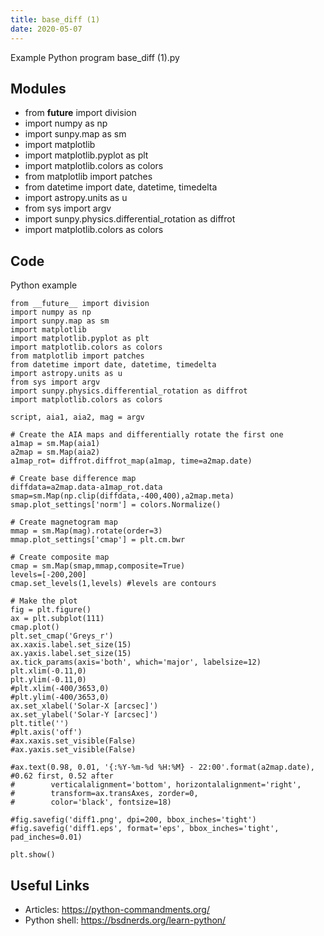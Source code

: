 ```yaml
---
title: base_diff (1)
date: 2020-05-07
---
```

Example Python program base_diff (1).py

## Modules

* from __future__ import division
* import numpy as np
* import sunpy.map as sm
* import matplotlib
* import matplotlib.pyplot as plt
* import matplotlib.colors as colors
* from matplotlib import patches
* from datetime import date, datetime, timedelta
* import astropy.units as u
* from sys import argv
* import sunpy.physics.differential_rotation as diffrot
* import matplotlib.colors as colors

## Code

Python example

    from __future__ import division
    import numpy as np
    import sunpy.map as sm
    import matplotlib
    import matplotlib.pyplot as plt
    import matplotlib.colors as colors
    from matplotlib import patches
    from datetime import date, datetime, timedelta
    import astropy.units as u
    from sys import argv
    import sunpy.physics.differential_rotation as diffrot
    import matplotlib.colors as colors
    
    script, aia1, aia2, mag = argv
    
    # Create the AIA maps and differentially rotate the first one
    a1map = sm.Map(aia1)
    a2map = sm.Map(aia2)
    a1map_rot= diffrot.diffrot_map(a1map, time=a2map.date)
    
    # Create base difference map
    diffdata=a2map.data-a1map_rot.data
    smap=sm.Map(np.clip(diffdata,-400,400),a2map.meta)
    smap.plot_settings['norm'] = colors.Normalize()
    
    # Create magnetogram map
    mmap = sm.Map(mag).rotate(order=3)
    mmap.plot_settings['cmap'] = plt.cm.bwr
    
    # Create composite map
    cmap = sm.Map(smap,mmap,composite=True)
    levels=[-200,200]
    cmap.set_levels(1,levels) #levels are contours
    
    # Make the plot
    fig = plt.figure()
    ax = plt.subplot(111)
    cmap.plot()
    plt.set_cmap('Greys_r')
    ax.xaxis.label.set_size(15)
    ax.yaxis.label.set_size(15)
    ax.tick_params(axis='both', which='major', labelsize=12)
    plt.xlim(-0.11,0)
    plt.ylim(-0.11,0)
    #plt.xlim(-400/3653,0)
    #plt.ylim(-400/3653,0)
    ax.set_xlabel('Solar-X [arcsec]')
    ax.set_ylabel('Solar-Y [arcsec]')
    plt.title('')
    #plt.axis('off')
    #ax.xaxis.set_visible(False)
    #ax.yaxis.set_visible(False)
    
    #ax.text(0.98, 0.01, '{:%Y-%m-%d %H:%M} - 22:00'.format(a2map.date), #0.62 first, 0.52 after 
    #        verticalalignment='bottom', horizontalalignment='right',
    #        transform=ax.transAxes, zorder=0,
    #        color='black', fontsize=18)
    
    #fig.savefig('diff1.png', dpi=200, bbox_inches='tight')
    #fig.savefig('diff1.eps', format='eps', bbox_inches='tight', pad_inches=0.01)
    
    plt.show()

## Useful Links

- Articles: https://python-commandments.org/
- Python shell: https://bsdnerds.org/learn-python/
